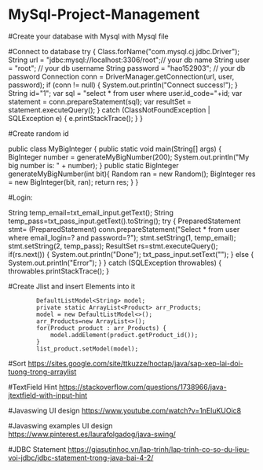 # MySql-Project-Management

#Create your database with Mysql with Mysql file

#Connect to database
            try {
                        Class.forName("com.mysql.cj.jdbc.Driver");
                        String url = "jdbc:mysql://localhost:3306/root";// your db name
                        String user = "root"; // your db username
                        String password = "hao152903"; // your db password
                        Connection conn = DriverManager.getConnection(url, user, password);
                        if (conn != null) {
                        System.out.println("Connect success!");
                        }
                        String id="1";
                        var sql = "select * from user where user.id_code="+id;
                        var statement = conn.prepareStatement(sql);
                        var resultSet = statement.executeQuery();
                        } catch (ClassNotFoundException | SQLException e) {
                        e.printStackTrace();
                        }
            }


#Create random id

public class MyBigInteger {
    public static void main(String[] args) {
        BigInteger number = generateMyBigNumber(200);
        System.out.println("My big number is: " + number);
    }
    public static BigInteger generateMyBigNumber(int bit){
        Random ran = new Random();
        BigInteger res = new BigInteger(bit, ran);
        return  res;
    }
}

#Login:

 String temp_email=txt_email_input.getText();
                String temp_pass=txt_pass_input.getText().toString();
                try {
                    PreparedStatement stmt= (PreparedStatement) conn.prepareStatement("Select * from user where email_login=? and password=?");
                    stmt.setString(1, temp_email);
                    stmt.setString(2, temp_pass);
                    ResultSet rs=stmt.executeQuery();
                    if(rs.next()) {
                        System.out.println("Done");
                        txt_pass_input.setText("");
                    }
                    else {
                        System.out.println("Error");
                    }
                } catch (SQLException throwables) {
                    throwables.printStackTrace();
                }
                
#Create Jlist and insert Elements into it

            DefaultListModel<String> model;
            private static ArrayList<Product> arr_Products;
            model = new DefaultListModel<>();
            arr_Products=new ArrayList<>();
            for(Product product : arr_Products) {
                model.addElement(product.getProduct_id());
            }
            list_product.setModel(model);
    
#Sort
https://sites.google.com/site/ttkuzze/hoctap/java/sap-xep-lai-doi-tuong-trong-arraylist

#TextField Hint
https://stackoverflow.com/questions/1738966/java-jtextfield-with-input-hint

#Javaswing UI design
https://www.youtube.com/watch?v=1nEluKUOic8

#Javaswing examples UI design
https://www.pinterest.es/laurafolgadog/java-swing/

#JDBC Statement
https://giasutinhoc.vn/lap-trinh/lap-trinh-co-so-du-lieu-voi-jdbc/jdbc-statement-trong-java-bai-4-2/

